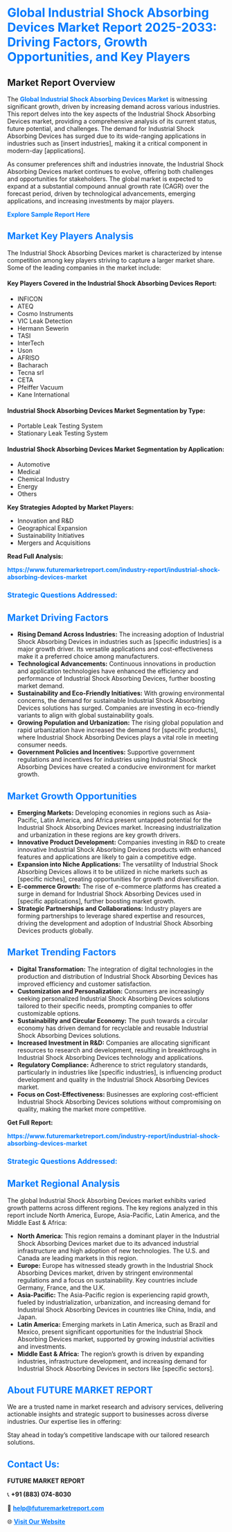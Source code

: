 <h1 style="color: #007BFF;">Global Industrial Shock Absorbing Devices Market Report 2025-2033: Driving Factors, Growth Opportunities, and Key Players</h1>

<section id="overview">
<h2>Market Report Overview</h2>
<p>The <a href="https://www.futuremarketreport.com/industry-report/industrial-shock-absorbing-devices-market" style="color: #007BFF; text-decoration: none;"><strong>Global Industrial Shock Absorbing Devices Market</strong></a> is witnessing significant growth, driven by increasing demand across various industries. This report delves into the key aspects of the Industrial Shock Absorbing Devices market, providing a comprehensive analysis of its current status, future potential, and challenges. The demand for Industrial Shock Absorbing Devices has surged due to its wide-ranging applications in industries such as [insert industries], making it a critical component in modern-day [applications].</p>
<p>As consumer preferences shift and industries innovate, the Industrial Shock Absorbing Devices market continues to evolve, offering both challenges and opportunities for stakeholders. The global market is expected to expand at a substantial compound annual growth rate (CAGR) over the forecast period, driven by technological advancements, emerging applications, and increasing investments by major players.</p>
</section>

<section id="overview">
<p><a href="https://www.futuremarketreport.com/request-sample/reportId=57223" style="color: #007BFF; text-decoration: none;"><strong>Explore Sample Report Here</strong></a></p>
</section>

<section id="key-players">
<h2 style="color: #007BFF;">Market Key Players Analysis</h2>
<p>The Industrial Shock Absorbing Devices market is characterized by intense competition among key players striving to capture a larger market share. Some of the leading companies in the market include:</p>
<h4>Key Players Covered in the Industrial Shock Absorbing Devices Report:</h4>
<ul><li>INFICON</li><li>ATEQ</li><li>Cosmo Instruments</li><li>VIC Leak Detection</li><li>Hermann Sewerin</li><li>TASI</li><li>InterTech</li><li>Uson</li><li>AFRISO</li><li>Bacharach</li><li>Tecna srl</li><li>CETA</li><li>Pfeiffer Vacuum</li><li>Kane International</li></ul>
<h4>Industrial Shock Absorbing Devices Market Segmentation by Type:</h4>
<ul><li>Portable Leak Testing System</li><li>Stationary Leak Testing System</li></ul>

<h4>Industrial Shock Absorbing Devices Market Segmentation by Application:</h4>
<ul><li>Automotive</li><li>Medical</li><li>Chemical Industry</li><li>Energy</li><li>Others</li></ul>
<p><strong>Key Strategies Adopted by Market Players:</strong></p>
<ul>
<li>Innovation and R&D</li>
<li>Geographical Expansion</li>
<li>Sustainability Initiatives</li>
<li>Mergers and Acquisitions</li>
</ul>
</section>

<section>
<p><strong>Read Full Analysis: </strong></p><a href="https://www.futuremarketreport.com/industry-report/industrial-shock-absorbing-devices-market" style="color: #007BFF; text-decoration: none;"><strong>https://www.futuremarketreport.com/industry-report/industrial-shock-absorbing-devices-market</strong></a>
<h3 style="color: #007BFF;">Strategic Questions Addressed:</h3>
</section>

<section id="driving-factors">
<h2 style="color: #007BFF;">Market Driving Factors</h2>
<ul>
<li><strong>Rising Demand Across Industries:</strong> The increasing adoption of Industrial Shock Absorbing Devices in industries such as [specific industries] is a major growth driver. Its versatile applications and cost-effectiveness make it a preferred choice among manufacturers.</li>
<li><strong>Technological Advancements:</strong> Continuous innovations in production and application technologies have enhanced the efficiency and performance of Industrial Shock Absorbing Devices, further boosting market demand.</li>
<li><strong>Sustainability and Eco-Friendly Initiatives:</strong> With growing environmental concerns, the demand for sustainable Industrial Shock Absorbing Devices solutions has surged. Companies are investing in eco-friendly variants to align with global sustainability goals.</li>
<li><strong>Growing Population and Urbanization:</strong> The rising global population and rapid urbanization have increased the demand for [specific products], where Industrial Shock Absorbing Devices plays a vital role in meeting consumer needs.</li>
<li><strong>Government Policies and Incentives:</strong> Supportive government regulations and incentives for industries using Industrial Shock Absorbing Devices have created a conducive environment for market growth.</li>
</ul>
</section>

<section id="growth-opportunities">
<h2 style="color: #007BFF;">Market Growth Opportunities</h2>
<ul>
<li><strong>Emerging Markets:</strong> Developing economies in regions such as Asia-Pacific, Latin America, and Africa present untapped potential for the Industrial Shock Absorbing Devices market. Increasing industrialization and urbanization in these regions are key growth drivers.</li>
<li><strong>Innovative Product Development:</strong> Companies investing in R&D to create innovative Industrial Shock Absorbing Devices products with enhanced features and applications are likely to gain a competitive edge.</li>
<li><strong>Expansion into Niche Applications:</strong> The versatility of Industrial Shock Absorbing Devices allows it to be utilized in niche markets such as [specific niches], creating opportunities for growth and diversification.</li>
<li><strong>E-commerce Growth:</strong> The rise of e-commerce platforms has created a surge in demand for Industrial Shock Absorbing Devices used in [specific applications], further boosting market growth.</li>
<li><strong>Strategic Partnerships and Collaborations:</strong> Industry players are forming partnerships to leverage shared expertise and resources, driving the development and adoption of Industrial Shock Absorbing Devices products globally.</li>
</ul>
</section>

<section id="trending-factors">
<h2 style="color: #007BFF;">Market Trending Factors</h2>
<ul>
<li><strong>Digital Transformation:</strong> The integration of digital technologies in the production and distribution of Industrial Shock Absorbing Devices has improved efficiency and customer satisfaction.</li>
<li><strong>Customization and Personalization:</strong> Consumers are increasingly seeking personalized Industrial Shock Absorbing Devices solutions tailored to their specific needs, prompting companies to offer customizable options.</li>
<li><strong>Sustainability and Circular Economy:</strong> The push towards a circular economy has driven demand for recyclable and reusable Industrial Shock Absorbing Devices solutions.</li>
<li><strong>Increased Investment in R&D:</strong> Companies are allocating significant resources to research and development, resulting in breakthroughs in Industrial Shock Absorbing Devices technology and applications.</li>
<li><strong>Regulatory Compliance:</strong> Adherence to strict regulatory standards, particularly in industries like [specific industries], is influencing product development and quality in the Industrial Shock Absorbing Devices market.</li>
<li><strong>Focus on Cost-Effectiveness:</strong> Businesses are exploring cost-efficient Industrial Shock Absorbing Devices solutions without compromising on quality, making the market more competitive.</li>
</ul>
</section>

<section>
<p><strong>Get Full Report: </strong></p><a href="https://www.futuremarketreport.com/industry-report/industrial-shock-absorbing-devices-market" style="color: #007BFF; text-decoration: none;"><strong>https://www.futuremarketreport.com/industry-report/industrial-shock-absorbing-devices-market</strong></a>
<h3 style="color: #007BFF;">Strategic Questions Addressed:</h3>
</section>


<section id="regional-analysis">
<h2 style="color: #007BFF;">Market Regional Analysis</h2>
<p>The global Industrial Shock Absorbing Devices market exhibits varied growth patterns across different regions. The key regions analyzed in this report include North America, Europe, Asia-Pacific, Latin America, and the Middle East & Africa:</p>
<ul>
<li><strong>North America:</strong> This region remains a dominant player in the Industrial Shock Absorbing Devices market due to its advanced industrial infrastructure and high adoption of new technologies. The U.S. and Canada are leading markets in this region.</li>
<li><strong>Europe:</strong> Europe has witnessed steady growth in the Industrial Shock Absorbing Devices market, driven by stringent environmental regulations and a focus on sustainability. Key countries include Germany, France, and the U.K.</li>
<li><strong>Asia-Pacific:</strong> The Asia-Pacific region is experiencing rapid growth, fueled by industrialization, urbanization, and increasing demand for Industrial Shock Absorbing Devices in countries like China, India, and Japan.</li>
<li><strong>Latin America:</strong> Emerging markets in Latin America, such as Brazil and Mexico, present significant opportunities for the Industrial Shock Absorbing Devices market, supported by growing industrial activities and investments.</li>
<li><strong>Middle East & Africa:</strong> The region’s growth is driven by expanding industries, infrastructure development, and increasing demand for Industrial Shock Absorbing Devices in sectors like [specific sectors].</li>
</ul>
</section>

<footer>
<h2 style="color: #007BFF;">About FUTURE MARKET REPORT</h2>
<p>We are a trusted name in market research and advisory services, delivering actionable insights and strategic support to businesses across diverse industries. Our expertise lies in offering:</p>

<p>Stay ahead in today’s competitive landscape with our tailored research solutions.</p>

<h2 style="color: #007BFF;">Contact Us:</h2>
<p><strong>FUTURE MARKET REPORT</strong></p>
<p>📞 <strong>+91 (883) 074-8030</strong></p>
<p>📧 <strong><a href="mailto:help@futuremarketreport.com" style="color: #007BFF;">help@futuremarketreport.com</a></strong></p>
<p>🌐 <strong><a href="https://www.futuremarketreport.com/" style="color: #007BFF;">Visit Our Website</a></strong></p>
</footer>
